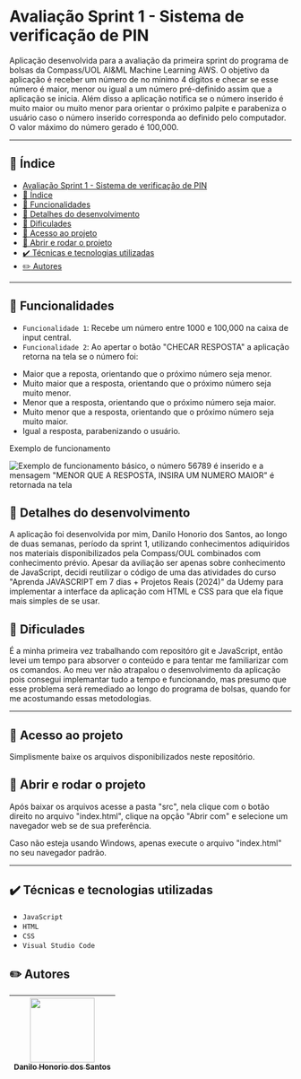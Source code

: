 # Avaliação Sprint 1 - Sistema de verificação de PIN

Aplicação desenvolvida para a avaliação da primeira sprint do programa de bolsas da Compass/UOL AI&ML Machine Learning AWS.
O objetivo da aplicação é receber um número de no mínimo 4 dígitos e checar se esse número é maior, menor ou igual a um número pré-definido assim que a aplicação se inicia. Além disso a aplicação notifica se o número inserido é muito maior ou muito menor para orientar o próximo palpite e parabeniza o usuário caso o número inserido corresponda ao definido pelo computador. O valor máximo do número gerado é 100,000.

***

## :bookmark_tabs: Índice
 * [Avaliação Sprint 1 - Sistema de verificação de PIN](#Avaliação-Sprint-1---Sistema-de-verificação-de-PIN)
 * [:bookmark_tabs: Índice](##-:bookmark_tabs:-Índice)
 * [:wrench: Funcionalidades](##-:wrench:-Funcionalidades)
 * [:mag_right: Detalhes do desenvolvimento](##-:mag_right:-Detalhes-do-desenvolvimento)
 * [:anger: Dificulades](##-:anger:-Dificulades)
 * [:file_folder: Acesso ao projeto](##-:file_folder:-Acesso-ao-projeto)
 * [:hammer: Abrir e rodar o projeto](##-:hammer:-Abrir-e-rodar-o-projeto)
 * [:heavy_check_mark: Técnicas e tecnologias utilizadas](##-:heavy_check_mark:-Técnicas-e-tecnologias-utilizadas)
 * [:pencil2: Autores](##-:pencil2:-Autores)

***

## :wrench: Funcionalidades

- `Funcionalidade 1`: Recebe um número entre 1000 e 100,000 na caixa de input central.
- `Funcionalidade 2`: Ao apertar o botão "CHECAR RESPOSTA" a aplicação retorna na tela se o número foi:
 * Maior que a reposta, orientando que o próximo número seja menor.
 * Muito maior que a resposta, orientando que o próximo número seja muito menor.
 * Menor que a resposta, orientando que o próximo número seja maior.
 * Muito menor que a resposta, orientando que o próximo número seja muito maior.
 * Igual a resposta, parabenizando o usuário.

Exemplo de funcionamento

![Exemplo de funcionamento básico, o número 56789 é inserido e a mensagem "MENOR QUE A RESPOSTA, INSIRA UM NUMERO MAIOR" é retornada na tela](https://imgur.com/GpVHWZk)

## :mag_right: Detalhes do desenvolvimento

A aplicação foi desenvolvida por mim, Danilo Honorio dos Santos, ao longo de duas semanas, período da sprint 1, utilizando conhecimentos adiquiridos nos materiais disponibilizados pela Compass/OUL combinados com conhecimento prévio. Apesar da aviliação ser apenas sobre conhecimento de JavaScript, decidi reutilizar o código de uma das atividades do curso "Aprenda JAVASCRIPT em 7 dias + Projetos Reais (2024)" da Udemy para implementar a interface da aplicação com HTML e CSS para que ela fique mais simples de se usar.

## :anger: Dificulades

É a minha primeira vez trabalhando com repositóro git e JavaScript, então levei um tempo para absorver o conteúdo e para tentar me familiarizar com os comandos. Ao meu ver não atrapalou o desenvolvimento da aplicação pois consegui implemantar tudo a tempo e funcionando, mas presumo que esse problema será remediado ao longo do programa de bolsas, quando for me acostumando essas metodologias.

***

## :file_folder: Acesso ao projeto

Simplismente baixe os arquivos disponibilizados neste repositório.

## :hammer: Abrir e rodar o projeto

Após baixar os arquivos acesse a pasta "src", nela clique com o botão direito no arquivo "index.html", clique na opção "Abrir com" e selecione um navegador web se de sua preferência.

Caso não esteja usando Windows, apenas execute o arquivo "index.html" no seu navegador padrão.

***

## :heavy_check_mark: Técnicas e tecnologias utilizadas

 * `JavaScript`
 * `HTML`
 * `CSS`
 * `Visual Studio Code`

 ## :pencil2: Autores

 | [<img loading="lazy" src="https://avatars.githubusercontent.com/u/117547163?v=4" width=115><br><sub>Danilo Honorio dos Santos</sub>](https://github.com/DaniloHSantos) | 
| :---: |
